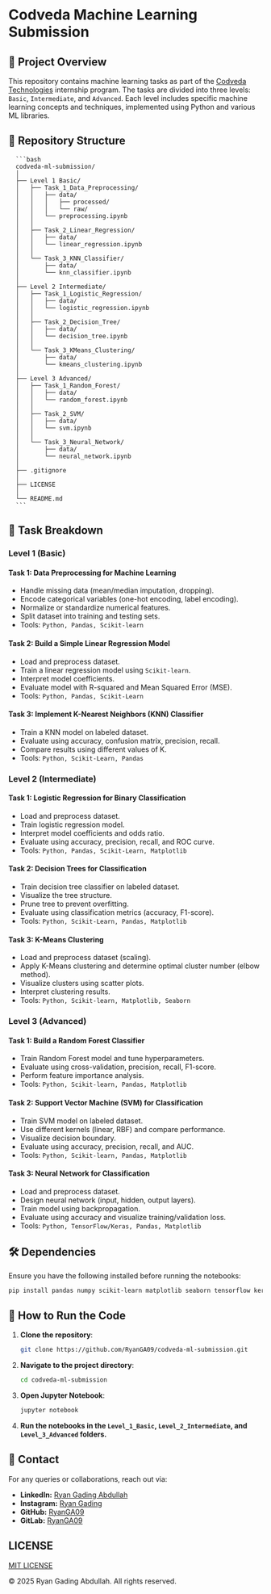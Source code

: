 # Codveda Machine Learning Submission

## 📌 Project Overview

This repository contains machine learning tasks as part of the [Codveda Technologies](https://www.linkedin.com/company/codveda-technologies/) internship program. The tasks are divided into three levels: `Basic`, `Intermediate`, and `Advanced`. Each level includes specific machine learning concepts and techniques, implemented using Python and various ML libraries.

## 📂 Repository Structure

      ```bash
      codveda-ml-submission/
      │
      ├── Level 1 Basic/
      │   ├── Task_1_Data_Preprocessing/
      │   │   ├── data/
      │   │   │   ├── processed/
      │   │   │   └── raw/
      │   │   └── preprocessing.ipynb
      │   │
      │   ├── Task_2_Linear_Regression/
      │   │   ├── data/
      │   │   └── linear_regression.ipynb
      │   │
      │   └── Task_3_KNN_Classifier/
      │       ├── data/
      │       └── knn_classifier.ipynb
      │
      ├── Level 2 Intermediate/
      │   ├── Task_1_Logistic_Regression/
      │   │   ├── data/
      │   │   └── logistic_regression.ipynb
      │   │
      │   ├── Task_2_Decision_Tree/
      │   │   ├── data/
      │   │   └── decision_tree.ipynb
      │   │
      │   └── Task_3_KMeans_Clustering/
      │       ├── data/
      │       └── kmeans_clustering.ipynb
      │
      ├── Level 3 Advanced/
      │   ├── Task_1_Random_Forest/
      │   │   ├── data/
      │   │   └── random_forest.ipynb
      │   │
      │   ├── Task_2_SVM/
      │   │   ├── data/
      │   │   └── svm.ipynb
      │   │
      │   └── Task_3_Neural_Network/
      │       ├── data/
      │       └── neural_network.ipynb
      │
      ├── .gitignore
      │
      ├── LICENSE
      │
      └── README.md
      ```

## 🎯 Task Breakdown

### Level 1 (Basic)

#### Task 1: Data Preprocessing for Machine Learning

- Handle missing data (mean/median imputation, dropping).
- Encode categorical variables (one-hot encoding, label encoding).
- Normalize or standardize numerical features.
- Split dataset into training and testing sets.
- Tools: `Python, Pandas, Scikit-learn`

#### Task 2: Build a Simple Linear Regression Model

- Load and preprocess dataset.
- Train a linear regression model using `Scikit-learn`.
- Interpret model coefficients.
- Evaluate model with R-squared and Mean Squared Error (MSE).
- Tools: `Python, Pandas, Scikit-Learn`

#### Task 3: Implement K-Nearest Neighbors (KNN) Classifier

- Train a KNN model on labeled dataset.
- Evaluate using accuracy, confusion matrix, precision, recall.
- Compare results using different values of K.
- Tools: `Python, Scikit-Learn, Pandas`

### Level 2 (Intermediate)

#### Task 1: Logistic Regression for Binary Classification

- Load and preprocess dataset.
- Train logistic regression model.
- Interpret model coefficients and odds ratio.
- Evaluate using accuracy, precision, recall, and ROC curve.
- Tools: `Python, Pandas, Scikit-Learn, Matplotlib`

#### Task 2: Decision Trees for Classification

- Train decision tree classifier on labeled dataset.
- Visualize the tree structure.
- Prune tree to prevent overfitting.
- Evaluate using classification metrics (accuracy, F1-score).
- Tools: `Python, Scikit-Learn, Pandas, Matplotlib`

#### Task 3: K-Means Clustering

- Load and preprocess dataset (scaling).
- Apply K-Means clustering and determine optimal cluster number (elbow method).
- Visualize clusters using scatter plots.
- Interpret clustering results.
- Tools: `Python, Scikit-learn, Matplotlib, Seaborn`

### Level 3 (Advanced)

#### Task 1: Build a Random Forest Classifier

- Train Random Forest model and tune hyperparameters.
- Evaluate using cross-validation, precision, recall, F1-score.
- Perform feature importance analysis.
- Tools: `Python, Scikit-learn, Pandas, Matplotlib`

#### Task 2: Support Vector Machine (SVM) for Classification

- Train SVM model on labeled dataset.
- Use different kernels (linear, RBF) and compare performance.
- Visualize decision boundary.
- Evaluate using accuracy, precision, recall, and AUC.
- Tools: `Python, Scikit-learn, Pandas, Matplotlib`

#### Task 3: Neural Network for Classification

- Load and preprocess dataset.
- Design neural network (input, hidden, output layers).
- Train model using backpropagation.
- Evaluate using accuracy and visualize training/validation loss.
- Tools: `Python, TensorFlow/Keras, Pandas, Matplotlib`

## 🛠 Dependencies

Ensure you have the following installed before running the notebooks:

```bash
pip install pandas numpy scikit-learn matplotlib seaborn tensorflow keras
```

## 🚀 How to Run the Code

1. **Clone the repository**:

   ```bash
   git clone https://github.com/RyanGA09/codveda-ml-submission.git
   ```

2. **Navigate to the project directory**:

   ```bash
   cd codveda-ml-submission
   ```

3. **Open Jupyter Notebook**:

   ```bash
   jupyter notebook
   ```

4. **Run the notebooks in the `Level_1_Basic`, `Level_2_Intermediate`, and `Level_3_Advanced` folders.**

## 📧 Contact

For any queries or collaborations, reach out via:

- **LinkedIn:** [Ryan Gading Abdullah](https://linkedin.com/in/ryan-gading-abdullah)
- **Instagram:** [Ryan Gading](https://www.instagram.com/ryan_g._a/)
- **GitHub:** [RyanGA09](https://github.com/RyanGA09)
- **GitLab:** [RyanGA09](https://gitlab.com/RyanGA09)

## LICENSE

[MIT LICENSE](LICENSE)

&copy; 2025 Ryan Gading Abdullah. All rights reserved.
